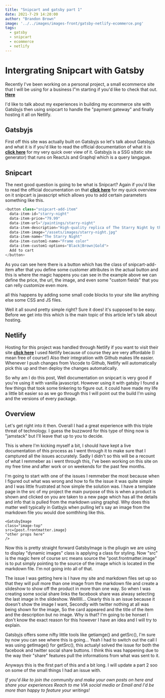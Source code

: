 ```yaml
---
title: "Snipcart and gatsby part 1"
date: 2021-7-29 14:20:00
author: "Brandon Brown"
image: '../../images/images-front/gatsby-netlify-ecommerce.png'
tags:
  - gatsby
  - snipcart
  - ecommerce
  - netlify
---
```


# Intergrating Snipcart with Gatsby 

Recently I've been working on a personal project, a small ecommerce site that I will be using for a business I"m starting if you'd like to check that out. **[Here](https://inkdera.com)**

I'd like to talk about my experiences in building my ecommerce site with Gatsbyjs then using snipcart to handle the "payment gateway" and finally hosting it all on Netlify.

## Gatsbyjs

First off this site was actually built on Gatsbyjs so let's talk about Gatsbyjs and what it is if you'd like to read the official documentation of what it is **[click here](https://gatsbyjs.com)** for my very quick over view of it. Gatsbyjs is a SSG s(tatic site generator) that runs on ReactJs and Graphql which is a query langague. 

## Snipcart

The next good question is going to be what is Snipcart? Again if you'd like to read the official documentation on that **[click here](https://snipcart.com)** for my quick overview on it snipcart is javascript which allows you to add certain parameters something like this.

```js
<button class="snipcart-add-item"
  data-item-id="starry-night"
  data-item-price="79.99"
  data-item-url="/paintings/starry-night"
  data-item-description="High-quality replica of The Starry Night by the Dutch post-impressionist painter Vincent van Gogh."
  data-item-image="/assets/images/starry-night.jpg"
  data-item-name="The Starry Night"
  data-item-custom1-name="Frame color"
  data-item-custom1-options="Black|Brown|Gold">
  Add to cart
</button>
```

As you can see here there is a button which has the class of snipcart-add-item after that you define some customer attributes in the actual button and this is where the magic happens you can see in the example above we can define the price, the url, the image, and even some "custom fields" that you can relly customize even more.

all this happens by adding some small code blocks to your site like anything else some CSS and JS files.

Well it all sound pretty simple right? Sure it does! it's supposed to be easy. Before we get into this which is the main topic of this article let's talk about hosting.

## Netlify

Hosting for this project was handled through Netlify if you want to visit their site **[click here](https://netlify.com)** I used Netlify because of course they are very affordable (I mean free of course!) Also their integratiion with Github makes life easier. Whenever I push changes from Vscode to Github, Netlify will automatically pick this up and then deploy the changes automatically. 

So why am I do this post, Well documentation on snipcart is very good if you're using it with vanilla javascript. However using it with gatsby I found a few things that took some tinkering to figure out. it could have made my life a little bit easier so as we go through this I will point out the build I'm using and the versions of every package. 

## Overview

Let's get right into it then. Overall I had a great experience with this triple threat of technology. I guess the buzzword for this type of thing now is "jamstack" but I'll leave that up to you to decide.

This is where I'm kicking myself a bit, I should have kept a live documentation of this process as I went through it to make sure that I camptured all the issues accurately. Sadly I didn't so this will be a recount of what I remmeber as i went through this, I've been working on this site on my free time and after work or on weekends for the past few months. 

I'm going to start with one of the issues I remmeber the most because when I figured out what was wrong and how to fix the issue it was quite simple and I was little frustrated at how simple the solution was. I have a template page in the src of my project the main purpose of this is when a product is shown and clicked on you are taken to a new page which has all the details and info that is pulled from the markdown using graphql. Why does this matter well typically in Gatbyjs when pulling let's say an image from the markdown file you would doe somthhing like this. 

```
<GatsbyImage 
class="image-top"
src={post.frontmatter.image}
"other props here"
/>
```

Now this is pretty straight forward GatsbyImage is the pliugin we are using to display "dynamic images" class is applying a class for styling. Now "src" is the magic here of course src means source the "post.frontmatter.image" is to put simply pointing to the source of the image which is located in the markdown file. I'm not going into all of that.

The issue I was getting here is I have my site and markdown files set up so that they will pull more than one image from the markdown file and create a slideshow to show off the product in more than one way. So when I was creating some social share links the facebook share was alwasy selecting the last image in the slideshow. Wellllll... Clearly this is an issue because it doesn't show the image I want, Secondly with twitter nothing at all was being shown for the image, So the card appeared and the title of the item and the description but no image. Why is that? I'm going to be honset I don't know the exact reason for this however I have an idea and I will try to explain.

Gatsbyjs offers some nifty little tools like getiamge() and getSrc(), I'm sure by now you can see where this is going... Yeah I had to switch out the call I was using getImage() for getSrc(), this actualyl solved the issue for both the facebook and twitter social share buttons. I think this was happening due to the way their "share" features pull the informations from what was sent to it.

Anyways this is the first part of this and a bit long. I will update a part 2 soo on some of the small things I had an issue with. 

*If you'd like to join the community and make your own posts on here and share your experiences Reach to me VIA social media or Email and I'd be more than happy to feature your writings!*






